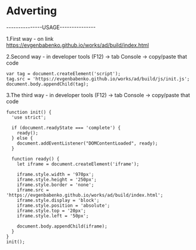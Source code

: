 # Adverting
---------------USAGE---------------

1.First way - on link
https://evgenbabenko.github.io/works/ad/build/index.html


2.Second way - in developer tools (F12) -> tab Console -> copy/paste that code
```
var tag = document.createElement('script');
tag.src = 'https://evgenbabenko.github.io/works/ad/build/js/init.js';
document.body.appendChild(tag);
```

3.The third way - in developer tools (F12) -> tab Console -> copy/paste that code
```
function init() {
  'use strict';

  if (document.readyState === 'complete') {
    ready();
  } else {
    document.addEventListener("DOMContentLoaded", ready);
  }

  function ready() {
    let iframe = document.createElement('iframe');

    iframe.style.width = '970px';
    iframe.style.height = '250px';
    iframe.style.border = 'none';
    iframe.src = 'https://evgenbabenko.github.io/works/ad/build/index.html';
    iframe.style.display = 'block';
    iframe.style.position = 'absolute';
    iframe.style.top = '20px';
    iframe.style.left = '50px';

    document.body.appendChild(iframe);
  }
}
init();
```
